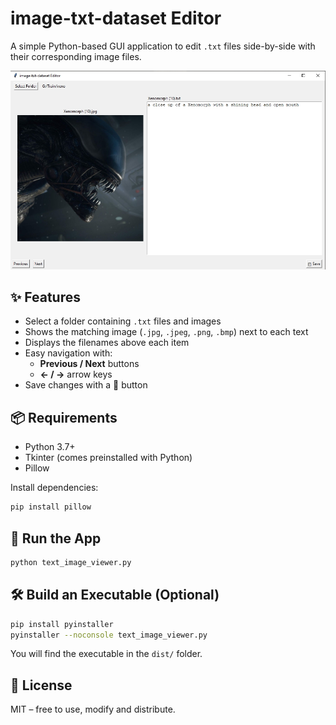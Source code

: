 # image-txt-dataset Editor

A simple Python-based GUI application to edit `.txt` files side-by-side with their corresponding image files.

![Screenshot of the App](https://raw.githubusercontent.com/micha42-dot/image-txt-dataset-editor/refs/heads/main/app_screenshot.jpg)


## ✨ Features

- Select a folder containing `.txt` files and images
- Shows the matching image (`.jpg`, `.jpeg`, `.png`, `.bmp`) next to each text
- Displays the filenames above each item
- Easy navigation with:
  - **Previous / Next** buttons
  - **← / →** arrow keys
- Save changes with a 💾 button

## 📦 Requirements

- Python 3.7+
- Tkinter (comes preinstalled with Python)
- Pillow

Install dependencies:

```bash
pip install pillow
```

## 🚀 Run the App

```bash
python text_image_viewer.py
```

## 🛠 Build an Executable (Optional)

```bash
pip install pyinstaller
pyinstaller --noconsole text_image_viewer.py
```

You will find the executable in the `dist/` folder.

## 📄 License

MIT – free to use, modify and distribute.
